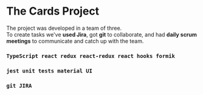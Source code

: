 # The Cards Project

The project was developed in a team of three. <br>
To create tasks we've **used Jira**, got **git** to collaborate, and had **daily scrum meetings** to communicate and catch up with the team.

### `TypeScript react redux react-redux react hooks formik`
### `jest unit tests material UI`
### `git JIRA`


